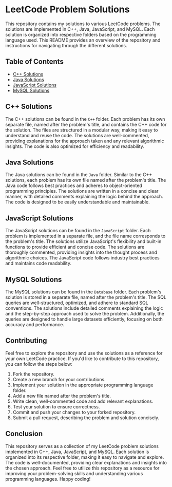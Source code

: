 # LeetCode Problem Solutions

This repository contains my solutions to various LeetCode problems. The solutions are implemented in C++, Java, JavaScript, and MySQL. Each solution is organized into respective folders based on the programming language used. This README provides an overview of the repository and instructions for navigating through the different solutions.

## Table of Contents

- [C++ Solutions](#c++-solutions)
- [Java Solutions](#java-solutions)
- [JavaScript Solutions](#javascript-solutions)
- [MySQL Solutions](#mysql-solutions)

## C++ Solutions

The C++ solutions can be found in the `C++` folder. Each problem has its own separate file, named after the problem's title, and contains the C++ code for the solution. The files are structured in a modular way, making it easy to understand and reuse the code. The solutions are well-commented, providing explanations for the approach taken and any relevant algorithmic insights. The code is also optimized for efficiency and readability.

## Java Solutions

The Java solutions can be found in the `Java` folder. Similar to the C++ solutions, each problem has its own file named after the problem's title. The Java code follows best practices and adheres to object-oriented programming principles. The solutions are written in a concise and clear manner, with detailed comments explaining the logic behind the approach. The code is designed to be easily understandable and maintainable.

## JavaScript Solutions

The JavaScript solutions can be found in the `JavaScript` folder. Each problem is implemented in a separate file, and the file name corresponds to the problem's title. The solutions utilize JavaScript's flexibility and built-in functions to provide efficient and concise code. The solutions are thoroughly commented, providing insights into the thought process and algorithmic choices. The JavaScript code follows industry best practices and maintains code readability.

## MySQL Solutions

The MySQL solutions can be found in the `Database` folder. Each problem's solution is stored in a separate file, named after the problem's title. The SQL queries are well-structured, optimized, and adhere to standard SQL conventions. The solutions include detailed comments explaining the logic and the step-by-step approach used to solve the problem. Additionally, the queries are designed to handle large datasets efficiently, focusing on both accuracy and performance.

## Contributing

Feel free to explore the repository and use the solutions as a reference for your own LeetCode practice. If you'd like to contribute to this repository, you can follow the steps below:

1. Fork the repository.
2. Create a new branch for your contributions.
3. Implement your solution in the appropriate programming language folder.
4. Add a new file named after the problem's title.
5. Write clean, well-commented code and add relevant explanations.
6. Test your solution to ensure correctness.
7. Commit and push your changes to your forked repository.
8. Submit a pull request, describing the problem and solution concisely.

## Conclusion

This repository serves as a collection of my LeetCode problem solutions implemented in C++, Java, JavaScript, and MySQL. Each solution is organized into its respective folder, making it easy to navigate and explore. The code is well-documented, providing clear explanations and insights into the chosen approach. Feel free to utilize this repository as a resource for improving your problem-solving skills and understanding various programming languages. Happy coding!
